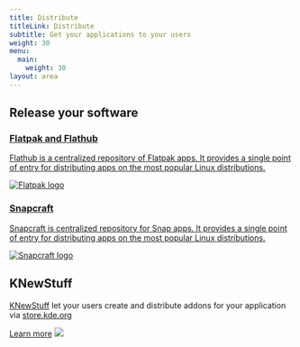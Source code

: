 ```yaml
---
title: Distribute
titleLink: Distribute
subtitle: Get your applications to your users
weight: 30
menu:
  main:
    weight: 30
layout: area
---
```


<section class="py-2">
  <div class="container text-center">
    <h2 class="mb-3">Release your software</h2>
    <div class="tools">
      <a class="tool" href="https://kdevelop.org">
        <div>
          <h3>Flatpak and Flathub</h3>
          <p>
            Flathub is a centralized repository of Flatpak apps. It provides a single point
            of entry for distributing apps on the most popular Linux distributions.
          </p>
        </div>
        <div>
          <img class="img-fluid" src="/develop/flatpak_logo.png" alt="Flatpak logo" />
        </div>
      </a>
      <a class="tool" href="https://kate-editor.org">
        <div>
          <h3>Snapcraft</h3>
          <p>
            Snapcraft is centralized repository for Snap apps. It provides a single point
            of entry for distributing apps on the most popular Linux distributions.
          </p>
        </div>
        <div>
          <img class="img-fluid" src="/develop/snapcraft.png" alt="Snapcraft logo" />
        </div>
      </a>
    </div>
  </div>
</section>

<!-- <section>
  <div class="container text-center">
    <h2>TODO Windows</h2>
  </div>
</section>

<section>
  <div class="container text-center">
    <h2>TODO macOS</h2>
  </div>
</section>

<section>
  <div class="container text-center">
    <h2>TODO Android</h2>
  </div>
</section> -->

<section>
  <div class="container text-center">
    <h2>KNewStuff</h2>
    <p><a href="https://api.kde.org/frameworks/knewstuff/html/index.html">KNewStuff</a> let your users create and distribute addons for your application via <a href="https://store.kde.org">store.kde.org</a></p>
    <a class="d-block learn-more" href="https://api.kde.org/frameworks/knewstuff/html/index.html">Learn more</a>
    <img src="/develop/knewstuff.png" class="img-fluid" />
  </div>
</section>

